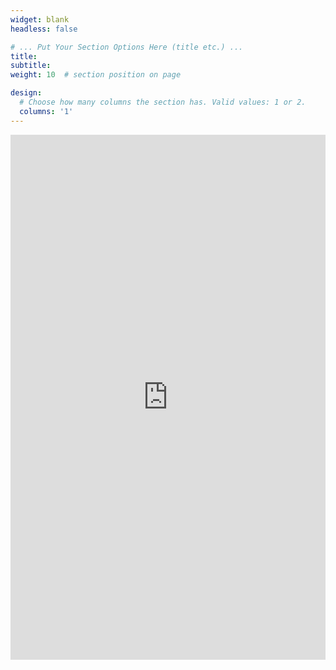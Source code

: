 ```yaml
---
widget: blank
headless: false

# ... Put Your Section Options Here (title etc.) ...
title: 
subtitle:
weight: 10  # section position on page

design:
  # Choose how many columns the section has. Valid values: 1 or 2.
  columns: '1'
---
```


<!-- Motion embed begin -->
<iframe src="https://app.usemotion.com/meet/tawaun-lucas/meeting" title="Motion Booking Page" width="100%" height="840px" frameborder="0"></iframe>
<!-- Motion embed end -->